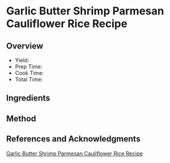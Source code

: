 # Garlic Butter Shrimp Parmesan Cauliflower Rice Recipe

## Overview

- Yield:
- Prep Time:
- Cook Time:
- Total Time:

## Ingredients


## Method



## References and Acknowledgments

[Garlic Butter Shrimp Parmesan Cauliflower Rice Recipe](https://www.eatwell101.com/garlic-butter-shrimp-parmesan-cauliflower-rice-recipe)
